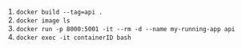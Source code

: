 1. `docker build --tag=api .`
2. `docker image ls`
3. `docker run -p 8000:5001 -it --rm -d --name my-running-app api`
4. `docker exec -it containerID bash`